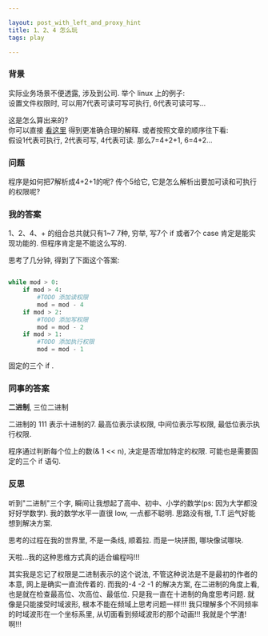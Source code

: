 ```yaml
---

layout: post_with_left_and_proxy_hint
title: 1、2、4 怎么玩
tags: play

---
```


### 背景
实际业务场景不便透露, 涉及到公司. 举个 linux 上的例子:    
设置文件权限时, 可以用7代表可读可写可执行, 6代表可读可写...     

这是怎么算出来的?   
你可以直接 [看这里](#同事的答案) 得到更准确合理的解释. 或者按照文章的顺序往下看:    
假设1代表可执行, 2代表可写, 4代表可读. 那么7=4+2+1, 6=4+2...    

### 问题
程序是如何把7解析成4+2+1的呢? 传个5给它, 它是怎么解析出要加可读和可执行的权限呢? 

### 我的答案
1、2、4、+ 的组合总共就只有1~7 7种, 穷举, 写7个 if 或者7个 case 肯定是能实现功能的. 但程序肯定是不能这么写的.   

思考了几分钟, 得到了下面这个答案:   

```python

while mod > 0:
    if mod > 4:
        #TODO 添加读权限
        mod = mod - 4
    if mod > 2:
        #TODO 添加写权限
        mod = mod - 2
    if mod > 1:
        #TODO 添加执行权限
        mod = mod - 1

```
固定的三个 if .

### 同事的答案
**二进制**,  三位二进制     

二进制的 111 表示十进制的7. 最高位表示读权限, 中间位表示写权限, 最低位表示执行权限.     

程序通过判断每个位上的数(& 1 << n), 决定是否增加特定的权限. 可能也是需要固定的三个 if 语句.     


### 反思
听到"二进制"三个字, 瞬间让我想起了高中、初中、小学的数学(ps: 因为大学都没好好学数学). 我的数学水平一直很 low, 一点都不聪明. 思路没有根, T.T 运气好能想到解决方案.    

思考的过程在我的世界里, 不是一条线, 顺着拉. 而是一块拼图, 哪块像试哪块.    

天啦...我的这种思维方式真的适合编程吗!!!    

其实我是忘记了权限是二进制表示的这个说法, 不管这种说法是不是最初的作者的本意, 网上是确实一直流传着的. 而我的-4 -2 -1 的解决方案, 在二进制的角度上看, 也是就在检查最高位、次高位、最低位. 只是我一直在十进制的角度思考问题. 就像是只能接受时域波形, 根本不能在频域上思考问题一样!!! 我只理解多个不同频率的时域波形在一个坐标系里, 从切面看到频域波形的那个动画!!! 我就是个学渣! 啊!!!    



